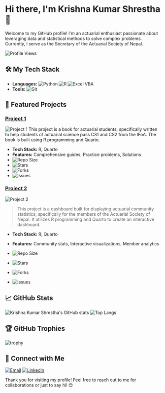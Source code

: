 # Hi there, I'm Krishna Kumar Shrestha 👋

Welcome to my GitHub profile! I'm an actuarial enthusiast passionate about leveraging data and statistical methods to solve complex problems. Currently, I serve as the Secretary of the Actuarial Society of Nepal.

![Profile Views](https://komarev.com/ghpvc/?username=IKSHRESTHA&style=flat-square)

## 🛠️ My Tech Stack

- **Languages:** ![Python](https://img.shields.io/badge/Python-3776AB?style=for-the-badge&logo=python&logoColor=white) ![R](https://img.shields.io/badge/R-276DC3?style=for-the-badge&logo=r&logoColor=white) ![Excel VBA](https://img.shields.io/badge/Excel%20VBA-217346?style=for-the-badge&logo=microsoft-excel&logoColor=white)
- **Tools:** ![Git](https://img.shields.io/badge/Git-F05032?style=for-the-badge&logo=git&logoColor=white)

## 🌟 Featured Projects

### [Project 1]([https://github.com/IKSHRESTHA/project1](https://github.com/IKSHRESTHA/R-for-Actuarial-Statistics))
![Project 1](https://img.shields.io/badge/-Project%201-orange?style=for-the-badge)
This project is a book for actuarial students, specifically written to help students of actuarial science pass CS1 and CS2 from the IFoA. The book is built using R programming and Quarto.

- **Tech Stack:** R, Quarto
- **Features:** Comprehensive guides, Practice problems, Solutions
- ![Repo Size](https://img.shields.io/github/repo-size/IKSHRESTHA/R-for-Actuarial-Statistics)
- ![Stars](https://img.shields.io/github/stars/IKSHRESTHA/R-for-Actuarial-Statistics)
- ![Forks](https://img.shields.io/github/forks/IKSHRESTHA/R-for-Actuarial-Statistics)
- ![Issues](https://img.shields.io/github/issues/IKSHRESTHA/R-for-Actuarial-Statistics)

### [Project 2]([https://github.com/IKSHRESTHA/project2](https://github.com/IKSHRESTHA/Actuarial-Stat-Nepal))
![Project 2](https://img.shields.io/badge/-Project%202-green?style=for-the-badge)
> This project is a dashboard built for displaying actuarial community statistics, specifically for the members of the Actuarial Society of Nepal. It utilizes R programming and Quarto to create an interactive dashboard.

- **Tech Stack:** R, Quarto
- **Features:** Community stats, Interactive visualizations, Member analytics

- ![Repo Size](https://img.shields.io/github/repo-size/IKSHRESTHA/Actuarial-Stat-Nepal)

- ![Stars](https://img.shields.io/github/stars/IKSHRESTHA/Actuarial-Stat-Nepal)
- ![Forks](https://img.shields.io/github/forks/IKSHRESTHA/Actuarial-Stat-Nepal)
- ![Issues](https://img.shields.io/github/issues/IKSHRESTHA/Actuarial-Stat-Nepal)

## 📈 GitHub Stats

![Krishna Kumar Shrestha's GitHub stats](https://github-readme-stats.vercel.app/api?username=IKSHRESTHA&show_icons=true&theme=radical)
![Top Langs](https://github-readme-stats.vercel.app/api/top-langs/?username=IKSHRESTHA&layout=compact&theme=radical)

## 🏆 GitHub Trophies

![trophy](https://github-profile-trophy.vercel.app/?username=IKSHRESTHA&theme=dracula)

## 🔗 Connect with Me

[![Email](https://img.shields.io/badge/Email-D14836?style=for-the-badge&logo=gmail&logoColor=white)](mailto:krishnakumarshrestha00@gmail.com)
[![LinkedIn](https://img.shields.io/badge/LinkedIn-0077B5?style=for-the-badge&logo=linkedin&logoColor=white)](https://www.linkedin.com/in/krishnakumarshrestha)



Thank you for visiting my profile! Feel free to reach out to me for collaborations or just to say hi! 😊
